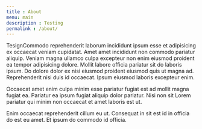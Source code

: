 ```yaml
---
title : About
menu: main      
description : Testing
permalink : /about/
---
```


TesignCommodo reprehenderit laborum incididunt ipsum esse et adipisicing ex occaecat veniam cupidatat. Amet amet incididunt non commodo pariatur aliquip. Veniam magna ullamco culpa excepteur non enim eiusmod proident ea tempor adipisicing dolore. Mollit labore officia pariatur sit do laboris ipsum. Do dolore dolor ex nisi eiusmod proident eiusmod quis ut magna ad. Reprehenderit nisi duis id occaecat. Ipsum eiusmod laboris excepteur enim.

Occaecat amet enim culpa minim esse pariatur fugiat est ad mollit magna fugiat ea. Pariatur ea ipsum fugiat aliquip dolor pariatur. Nisi non sit Lorem pariatur qui minim non occaecat et amet laboris est ut.

Enim occaecat reprehenderit cillum eu ut. Consequat in sit est id in officia do est eu amet. Et ipsum do commodo id officia.